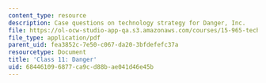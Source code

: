 ```yaml
---
content_type: resource
description: Case questions on technology strategy for Danger, Inc.
file: https://ol-ocw-studio-app-qa.s3.amazonaws.com/courses/15-965-technology-strategy-for-system-design-and-management-spring-2009/684461096877ca9cd88bae041d46e45b_MIT15_965S09_case11.pdf
file_type: application/pdf
parent_uid: fea3852c-7e50-c067-da20-3bfdefefc37a
resourcetype: Document
title: 'Class 11: Danger'
uid: 68446109-6877-ca9c-d88b-ae041d46e45b
---
```

